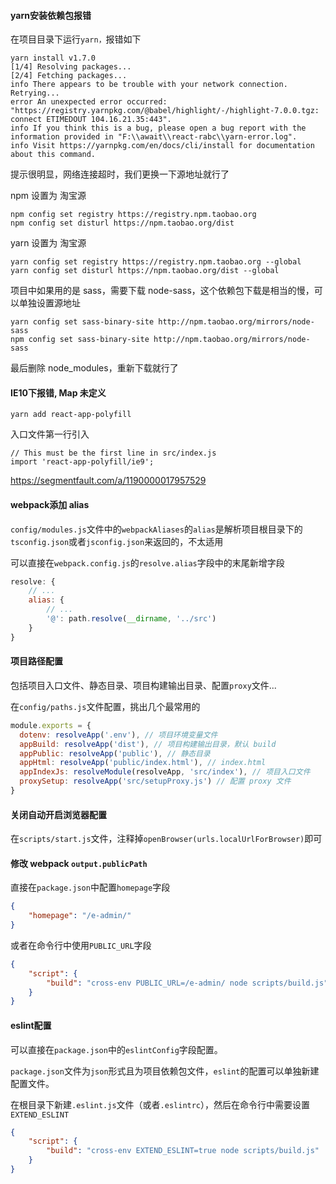 #### yarn安装依赖包报错

在项目目录下运行`yarn，`报错如下

```
yarn install v1.7.0
[1/4] Resolving packages...
[2/4] Fetching packages...
info There appears to be trouble with your network connection. Retrying...
error An unexpected error occurred: "https://registry.yarnpkg.com/@babel/highlight/-/highlight-7.0.0.tgz: connect ETIMEDOUT 104.16.21.35:443".
info If you think this is a bug, please open a bug report with the information provided in "F:\\await\\react-rabc\\yarn-error.log".
info Visit https://yarnpkg.com/en/docs/cli/install for documentation about this command.
```



提示很明显，网络连接超时，我们更换一下源地址就行了

npm 设置为 淘宝源

```shell
npm config set registry https://registry.npm.taobao.org
npm config set disturl https://npm.taobao.org/dist
```

yarn 设置为 淘宝源

```shell
yarn config set registry https://registry.npm.taobao.org --global
yarn config set disturl https://npm.taobao.org/dist --global
```

项目中如果用的是 sass，需要下载 node-sass，这个依赖包下载是相当的慢，可以单独设置源地址

```shell
yarn config set sass-binary-site http://npm.taobao.org/mirrors/node-sass
npm config set sass-binary-site http://npm.taobao.org/mirrors/node-sass
```

最后删除 node_modules，重新下载就行了

#### IE10下报错, Map 未定义

```
yarn add react-app-polyfill
```

入口文件第一行引入

```
// This must be the first line in src/index.js
import 'react-app-polyfill/ie9';
```

https://segmentfault.com/a/1190000017957529

#### webpack添加 alias

`config/modules.js`文件中的`webpackAliases`的`alias`是解析项目根目录下的`tsconfig.json`或者`jsconfig.json`来返回的，不太适用

可以直接在`webpack.config.js`的`resolve.alias`字段中的末尾新增字段

```js
resolve: {
    // ...
    alias: {
        // ...
        '@': path.resolve(__dirname, '../src')
    }
}
```

#### 项目路径配置

包括项目入口文件、静态目录、项目构建输出目录、配置`proxy`文件...

在`config/paths.js`文件配置，挑出几个最常用的

```js
module.exports = {
  dotenv: resolveApp('.env'), // 项目环境变量文件
  appBuild: resolveApp('dist'), // 项目构建输出目录，默认 build
  appPublic: resolveApp('public'), // 静态目录
  appHtml: resolveApp('public/index.html'), // index.html
  appIndexJs: resolveModule(resolveApp, 'src/index'), // 项目入口文件
  proxySetup: resolveApp('src/setupProxy.js') // 配置 proxy 文件
}
```

#### 关闭自动开启浏览器配置

在`scripts/start.js`文件，注释掉`openBrowser(urls.localUrlForBrowser)`即可

#### 修改 webpack `output.publicPath`

直接在`package.json`中配置`homepage`字段

```json
{
    "homepage": "/e-admin/"
}
```

或者在命令行中使用`PUBLIC_URL`字段

```json
{
    "script": {
		"build": "cross-env PUBLIC_URL=/e-admin/ node scripts/build.js"
	}
}
```

#### eslint配置

可以直接在`package.json`中的`eslintConfig`字段配置。

`package.json`文件为`json`形式且为项目依赖包文件，`eslint`的配置可以单独新建配置文件。

在根目录下新建`.eslint.js`文件（或者`.eslintrc`），然后在命令行中需要设置`EXTEND_ESLINT`

```json
{
    "script": {
		"build": "cross-env EXTEND_ESLINT=true node scripts/build.js"
	}
}
```

